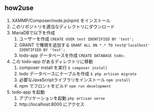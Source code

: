 ## how2use

1. XAMMP/Composer/node.js(npm) をインストール
1. このリポジトリを適当なディレクトリにダウンロード
1. MariaDBで以下を作成
    1. ユーザーを作成 `CREATE USER test IDENTIFIED BY 'test';`
      1. GRANT で権限を追加する `GRANT ALL ON *.* TO test@'localhost' IDENTIFIED BY 'test';`
    1. todo-app データベースを作成 `CREATE DATABASE todo;`
1. この todo-app があるディレクトリに移動
    1. composer install を実行 `$ composer install`
    1. todo データベースにテーブルを作成 `$ php artisan migrate`
    1. 必要なJavaScriptライブラリをインストール `npm install`
    1. npm でフロントをビルド `npm run development`
1. todo-app を起動
    1. アプリケーションを起動 `php artisan serve`
    1. http://localhost:8000 にアクセス